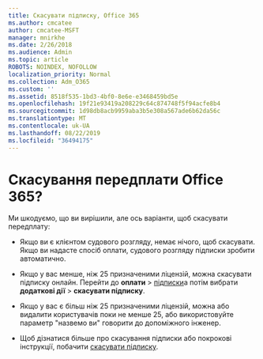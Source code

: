 ```yaml
---
title: Скасувати підписку, Office 365
ms.author: cmcatee
author: cmcatee-MSFT
manager: mnirkhe
ms.date: 2/26/2018
ms.audience: Admin
ms.topic: article
ROBOTS: NOINDEX, NOFOLLOW
localization_priority: Normal
ms.collection: Adm_O365
ms.custom: ''
ms.assetid: 8518f535-1bd3-4bf0-8e6e-e3468459bd5e
ms.openlocfilehash: 19f21e93419a208229c64c874748f5f94acfe8b4
ms.sourcegitcommit: 1d98db8acb9959aba3b5e308a567ade6b62da56c
ms.translationtype: MT
ms.contentlocale: uk-UA
ms.lasthandoff: 08/22/2019
ms.locfileid: "36494175"
---
```

# <a name="cancelling-your-office-365-subscription"></a>Скасування передплати Office 365?

Ми шкодуємо, що ви вирішили, але ось варіанти, щоб скасувати передплату:
  
- Якщо ви є клієнтом судового розгляду, немає нічого, щоб скасувати. Якщо ви надасте спосіб оплати, судового розгляду підписки зробити автоматично.

- Якщо у вас менше, ніж 25 призначеними ліцензій, можна скасувати підписку онлайн. Перейти до **оплати** \> [підписки](https://go.microsoft.com/fwlink/p/?linkid=842054)а потім вибрати **додаткові дії** \> **скасувати підписку**.

- Якщо у вас є більш ніж 25 призначеними ліцензій, можна або видалити користувачів поки не менше 25, або використовуйте параметр "назвемо ви" говорити до допоміжного інженер.

- Щоб дізнатися більше про скасування підписки або покрокові інструкції, побачити [скасувати підписку](https://docs.microsoft.com/office365/admin/subscriptions-and-billing/cancel-your-subscription).
